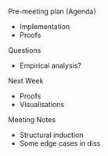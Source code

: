 Pre-meeting plan (Agenda)
  - Implementation
  - Proofs

Questions
  - Empirical analysis?

Next Week
  - Proofs
  - Visualisations

Meeting Notes
  - Structural induction
  - Some edge cases in diss
